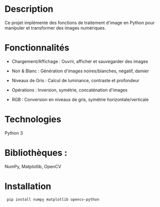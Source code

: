 # Description
Ce projet implémente des fonctions de traitement d'image en Python pour manipuler et transformer des images numériques.

# Fonctionnalités
- Chargement/Affichage : Ouvrir, afficher et sauvegarder des images

- Noir & Blanc : Génération d'images noires/blanches, négatif, damier

- Niveaux de Gris : Calcul de luminance, contraste et profondeur

- Opérations : Inversion, symétrie, concaténation d'images

- RGB : Conversion en niveaux de gris, symétrie horizontale/verticale

# Technologies
Python 3

# Bibliothèques :
NumPy, Matplotlib, OpenCV

# Installation
``` pip install numpy matplotlib opencv-python```

